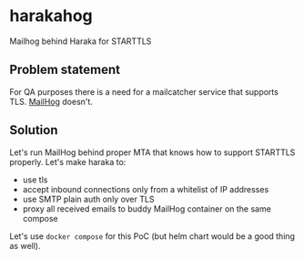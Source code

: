 # harakahog
Mailhog behind Haraka for STARTTLS

## Problem statement
For QA purposes there is a need for a mailcatcher service that supports TLS. [MailHog](https://github.com/mailhog/MailHog) doesn't.

## Solution
Let's run MailHog behind proper MTA that knows how to support STARTTLS properly.
Let's make haraka to:
- use tls
- accept inbound connections only from a whitelist of IP addresses
- use SMTP plain auth only over TLS
- proxy all received emails to buddy MailHog container on the same compose

Let's use `docker compose` for this PoC (but helm chart would be a good thing as well).

